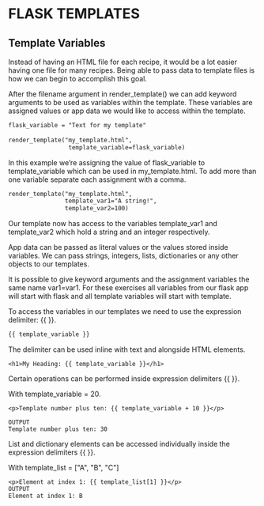 # FLASK TEMPLATES

## Template Variables

Instead of having an HTML file for each recipe, it would be a lot easier having one file for many recipes. Being able to pass data to template files is how we can begin to accomplish this goal.

After the filename argument in render_template() we can add keyword arguments to be used as variables within the template. These variables are assigned values or app data we would like to access within the template.

```html
flask_variable = "Text for my template"
 
render_template("my_template.html", 
                 template_variable=flask_variable)
```

In this example we’re assigning the value of flask_variable to template_variable which can be used in my_template.html. To add more than one variable separate each assignment with a comma.

````html
render_template("my_template.html", 
                template_var1="A string!", 
                template_var2=100)
````

Our template now has access to the variables template_var1 and template_var2 which hold a string and an integer respectively.

App data can be passed as literal values or the values stored inside variables. We can pass strings, integers, lists, dictionaries or any other objects to our templates.

It is possible to give keyword arguments and the assignment variables the same name var1=var1. For these exercises all variables from our flask app will start with flask and all template variables will start with template.

To access the variables in our templates we need to use the expression delimiter: {{ }}.

```html
{{ template_variable }}
```

The delimiter can be used inline with text and alongside HTML elements.

```
<h1>My Heading: {{ template_variable }}</h1>
```

Certain operations can be performed inside expression delimiters {{ }}.

With template_variable = 20.

```
<p>Template number plus ten: {{ template_variable + 10 }}</p>
 
OUTPUT
Template number plus ten: 30
```

List and dictionary elements can be accessed individually inside the expression delimiters {{ }}.

With template_list = ["A", "B", "C"]

```
<p>Element at index 1: {{ template_list[1] }}</p>
OUTPUT
Element at index 1: B
``` 